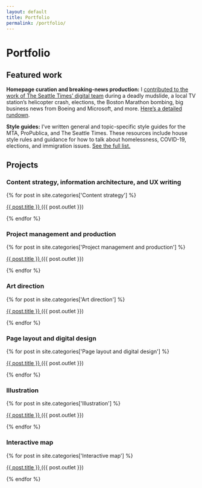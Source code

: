 ```yaml
---
layout: default
title: Portfolio
permalink: /portfolio/
---
```


<h1 class="post-title">Portfolio</h1>

<div class="content-block">
  <h2>Featured work</h2>
  <p><strong>Homepage curation and breaking-news production:</strong> I <a href="/2014-03-22/oso-mudslide.html">contributed to the work of The Seattle Times’ digital team</a> during a deadly mudslide, a local TV station’s helicopter crash, elections, the Boston Marathon bombing, big business news from Boeing and Microsoft, and more. <a href="/homepage-breaking-news/">Here’s a detailed rundown</a>.</p>

  <p><strong>Style guides:</strong> I’ve written general and topic-specific style guides for the MTA, ProPublica, and The Seattle Times. These resources include house style rules and guidance for how to talk about homelessness, COVID-19, elections, and immigration issues. <a href="/style-guides/">See the full list.</a></p>
</div>

<h2>Projects</h2>

<h3>Content strategy, information architecture, and UX writing</h3>

<div class="content-block">
  {% for post in site.categories['Content strategy'] %}
      <p><a href="{{ post.url }}">{{ post.title }} </a> ({{ post.outlet }})</p>
  {% endfor %}
</div>


<h3>Project management and production</h3>

<div class="content-block">
  {% for post in site.categories['Project management and production'] %}
    <p><a href="{{ post.url }}">{{ post.title }} </a> ({{ post.outlet }})</p>
  {% endfor %}
</div>


<h3>Art direction</h3>

<div class="content-block">
  {% for post in site.categories['Art direction'] %}
    <p><a href="{{ post.url }}">{{ post.title }} </a> ({{ post.outlet }})</p>
  {% endfor %}
</div>


<h3>Page layout and digital design</h3>

<div class="content-block">
  {% for post in site.categories['Page layout and digital design'] %}
    <p><a href="{{ post.url }}">{{ post.title }} </a> ({{ post.outlet }})</p>
  {% endfor %}
</div>


<h3>Illustration</h3>

<div class="content-block">
  {% for post in site.categories['Illustration'] %}
    <p><a href="{{ post.url }}">{{ post.title }} </a> ({{ post.outlet }})</p>
  {% endfor %}
</div>


<h3>Interactive map</h3>

<div class="content-block">
  {% for post in site.categories['Interactive map'] %}
    <p><a href="{{ post.url }}">{{ post.title }} </a>({{ post.outlet }})</p>
  {% endfor %}
</div>
